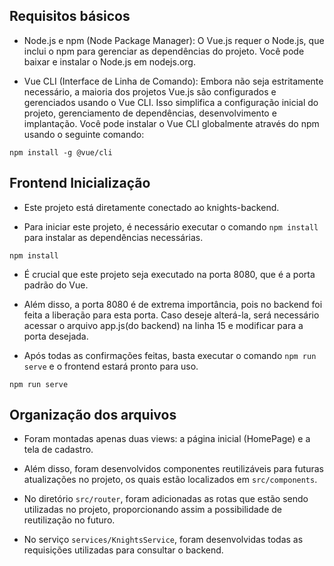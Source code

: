 ## Requisitos básicos

- Node.js e npm (Node Package Manager): O Vue.js requer o Node.js, que inclui o npm para gerenciar as dependências do projeto. Você pode baixar e instalar o Node.js em nodejs.org.

- Vue CLI (Interface de Linha de Comando): Embora não seja estritamente necessário, a maioria dos projetos Vue.js são configurados e gerenciados usando o Vue CLI. Isso simplifica a configuração inicial do projeto, gerenciamento de dependências, desenvolvimento e implantação. Você pode instalar o Vue CLI globalmente através do npm usando o seguinte comando:

```
npm install -g @vue/cli
```


## Frontend Inicialização
- Este projeto está diretamente conectado ao knights-backend.

- Para iniciar este projeto, é necessário executar o comando `npm install` para instalar as dependências necessárias.

```
npm install
```

- É crucial que este projeto seja executado na porta 8080, que é a porta padrão do Vue.

- Além disso, a porta 8080 é de extrema importância, pois no backend foi feita a liberação para esta porta. Caso deseje alterá-la, será necessário acessar o arquivo app.js(do backend) na linha 15 e modificar para a porta desejada.

- Após todas as confirmações feitas, basta executar o comando `npm run serve` e o frontend estará pronto para uso.

```
npm run serve
```

## Organização dos arquivos

- Foram montadas apenas duas views: a página inicial (HomePage) e a tela de cadastro.

- Além disso, foram desenvolvidos componentes reutilizáveis para futuras atualizações no projeto, os quais estão localizados em `src/components`.

- No diretório `src/router`, foram adicionadas as rotas que estão sendo utilizadas no projeto, proporcionando assim a possibilidade de reutilização no futuro.

- No serviço `services/KnightsService`, foram desenvolvidas todas as requisições utilizadas para consultar o backend.
